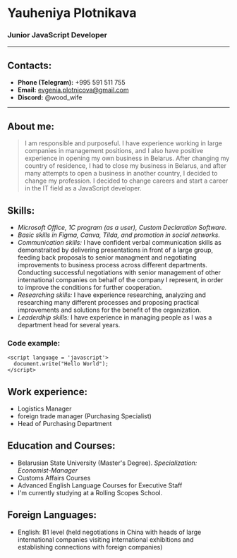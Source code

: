 # __Yauheniya Plotnikava__          

### Junior JavaScript Developer  
___
## __Contacts:__  
- __Phone (Telegram):__ +995 591 511 755
- __Email:__ evgenia.plotnicova@gmail.com
- __Discord:__ @wood_wife
***
## __About me:__  
>I am responsible and purposeful. I have experience working in large companies in management positions, and I also have positive experience in opening my own business in Belarus. After changing my country of residence, I had to close my business in Belarus, and after many attempts to open a business in another country, I decided to change my profession. I decided to change careers and start a career in the IT field as a JavaScript developer.

## __Skills:__
* _Microsoft Office, 1C program (as a user), Custom Declaration Software._
* _Basic skills in Figma, Canva, Tilda, and promotion in social networks._
* _Communication skills:_ I have confident verbal communication skills as demonstraited by delivering presentations in front of a large group, feeding back proposals to senior managment and negotiating improvements to business process across different departments. Conducting successful negotiations with senior management of other international companies on behalf of the company I represent, in order to improve the conditions for further cooperation.
* _Researching skills:_ I have experience researching, analyzing and researching many different processes and proposing practical improvements and solutions for the benefit of the organization.
* _Leaderdhip skills:_ I have experience in managing people as I was a department head for several years.


### __Code example:__
```
<script language = 'javascript'>
  document.write("Hello World");
</script>
```

## __Work experience:__
- Logistics Manager
- foreign trade manager (Purchasing Specialist)
- Head of Purchasing Department

## __Education and Courses:__
- Belarusian State University (Master's Degree). *Specialization: Economist-Manager*
- Customs Affairs Courses
- Advanced English Language Courses for Executive Staff 
- I'm currently studying at a Rolling Scopes School.

## __Foreign Languages:__
- English: B1 level (held negotiations in China with heads of large international companies
visiting international exhibitions and establishing connections with foreign companies)